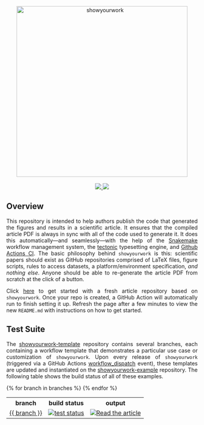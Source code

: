 <p align="center">
<a href="https://github.com/rodluger/showyourwork">
<img width = "450" src="https://raw.githubusercontent.com/rodluger/showyourwork/img/showyourwork.png" alt="showyourwork"/>
<br>
<br>
<a href="https://showyourwork.readthedocs.io/en/v{{ version }}">
    <img src="https://img.shields.io/static/v1?label=read&message=the%20docs&color=blue"/>
</a>
<a href="https://github.com/rodluger/showyourwork-template/generate">
    <img src="https://img.shields.io/static/v1?label=create&message=new%20repo&color=brightgreen"/>
</a>
</p>

<h2>Overview</h2>

<p align="justify">
This repository is intended to help authors publish the code that generated the figures and results in a scientific article. It ensures that the compiled article PDF is always in sync with all of the code used to generate it. It does this automatically—and seamlessly—with the help of the <a href="https://snakemake.readthedocs.io">Snakemake</a> workflow management system, the <a href="https://tectonic-typesetting.github.io">tectonic</a> typesetting engine, and <a href="https://github.com/features/actions">Github Actions CI</a>. The basic philosophy behind <code>showyourwork</code> is this: scientific papers should exist as GitHub repositories comprised of LaTeX files, figure scripts, rules to access datasets, a platform/environment specification, <i>and nothing else</i>. Anyone should be able to re-generate the article PDF from scratch at the click of a button.
</p>

<p align="justify">
Click <a href="https://github.com/rodluger/showyourwork-template/generate">here</a> to get started with a fresh article repository based on <code>showyourwork</code>. Once your repo is created, a GitHub Action will automatically run to finish setting it up. Refresh the page after a few minutes to view the new <code>README.md</code> with instructions on how to get started.
</p>

<h2>Test Suite</h2>

<p align="justify">
The <a href="https://github.com/rodluger/showyourwork-template">showyourwork-template</a> repository contains several branches, each containing a workflow template that demonstrates a particular use case or customization of <code>showyourwork</code>.
Upon every release of <code>showyourwork</code> (triggered via a GitHub Actions <a href="https://github.com/rodluger/showyourwork/actions/workflows/release.yml">workflow_dispatch</a> event), these templates are updated and instantiated
on the <a href="https://github.com/rodluger/showyourwork-example">showyourwork-example</a> repository. The following table
shows the build status of all of these examples.
</p>

<table>
  <tr>
    <th>branch</th>
    <th>build status</th>
    <th>output</th>
  </tr>
  {% for branch in branches %}
  <tr>
    <td>
        <a href="https://github.com/rodluger/showyourwork-example/tree/{{ branch }}">{{ branch }}</a>
    </td>
    <td>
    <a href="https://github.com/rodluger/showyourwork-example/actions/workflows/showyourwork.yml?query=branch%3A{{ branch }}">
        <img src="https://github.com/rodluger/showyourwork-example/actions/workflows/showyourwork.yml/badge.svg?branch={{ branch }}" alt="test status"/>
    </a>
    </td>
    <td>
    <a href="https://github.com/rodluger/showyourwork-example/raw/{{ branch }}-pdf/ms.pdf">
    <img src="https://img.shields.io/badge/article-pdf-blue.svg?style=flat" alt="Read the article"/>
    </a>
    </td>
  </tr>
  {% endfor %}
</table>
